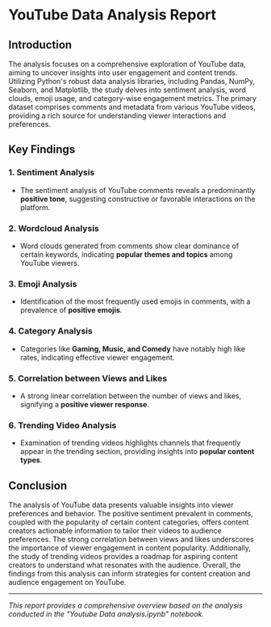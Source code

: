 # YouTube Data Analysis Report

## Introduction
The analysis focuses on a comprehensive exploration of YouTube data, aiming to uncover insights into user engagement and content trends. Utilizing Python's robust data analysis libraries, including Pandas, NumPy, Seaborn, and Matplotlib, the study delves into sentiment analysis, word clouds, emoji usage, and category-wise engagement metrics. The primary dataset comprises comments and metadata from various YouTube videos, providing a rich source for understanding viewer interactions and preferences.

## Key Findings

### 1. Sentiment Analysis
- The sentiment analysis of YouTube comments reveals a predominantly **positive tone**, suggesting constructive or favorable interactions on the platform.

### 2. Wordcloud Analysis
- Word clouds generated from comments show clear dominance of certain keywords, indicating **popular themes and topics** among YouTube viewers.

### 3. Emoji Analysis
- Identification of the most frequently used emojis in comments, with a prevalence of **positive emojis**.

### 4. Category Analysis
- Categories like **Gaming, Music, and Comedy** have notably high like rates, indicating effective viewer engagement.

### 5. Correlation between Views and Likes
- A strong linear correlation between the number of views and likes, signifying a **positive viewer response**.

### 6. Trending Video Analysis
- Examination of trending videos highlights channels that frequently appear in the trending section, providing insights into **popular content types**.

## Conclusion
The analysis of YouTube data presents valuable insights into viewer preferences and behavior. The positive sentiment prevalent in comments, coupled with the popularity of certain content categories, offers content creators actionable information to tailor their videos to audience preferences. The strong correlation between views and likes underscores the importance of viewer engagement in content popularity. Additionally, the study of trending videos provides a roadmap for aspiring content creators to understand what resonates with the audience. Overall, the findings from this analysis can inform strategies for content creation and audience engagement on YouTube.


---

*This report provides a comprehensive overview based on the analysis conducted in the "Youtube Data analysis.ipynb" notebook.*
